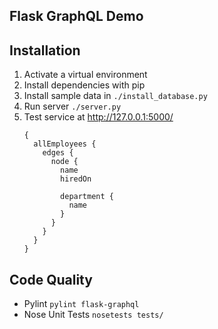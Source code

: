 ## Flask GraphQL Demo

## Installation

1. Activate a virtual environment
1. Install dependencies with pip
1. Install sample data in `./install_database.py`
1. Run server `./server.py`
1. Test service at http://127.0.0.1:5000/
    ```
    {
      allEmployees {
        edges {
          node {
            name
            hiredOn

            department {
              name
            }
          }
        }
      }
    }
    ```

## Code Quality

- Pylint `pylint flask-graphql`
- Nose Unit Tests `nosetests tests/`